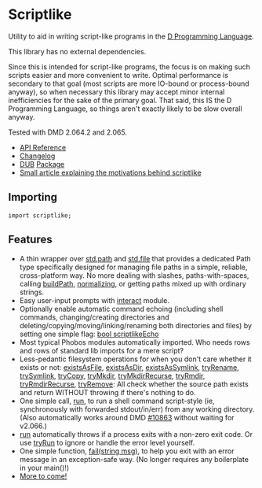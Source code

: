Scriptlike
==========

Utility to aid in writing script-like programs in the [D Programming Language](http://dlang.org).

This library has no external dependencies.

Since this is intended for script-like programs, the focus is on making such scripts easier and more convenient to write. Optimal performance is secondary to that goal (most scripts are more IO-bound or process-bound anyway), so when necessary this library may accept minor internal inefficiencies for the sake of the primary goal. That said, this IS the D Programming Language, so things aren't exactly likely to be slow overall anyway.

Tested with DMD 2.064.2 and 2.065.

* [API Reference](http://semitwist.com/scriptlike)
* [Changelog](https://github.com/Abscissa/scriptlike/blob/master/CHANGELOG.md)
* [DUB](http://code.dlang.org/about) [Package](http://code.dlang.org/packages/scriptlike)
* [Small article explaining the motivations behind scriptlike](http://semitwist.com/articles/article/view/scriptlike-shell-scripting-in-d-annoyances-and-a-library-solution)

Importing
---------
```import scriptlike;```

Features
--------
* A thin wrapper over [std.path](http://dlang.org/phobos/std_path.html) and [std.file](http://dlang.org/phobos/std_file.html) that provides a dedicated Path type specifically designed for managing file paths in a simple, reliable, cross-platform way. No more dealing with slashes, paths-with-spaces, calling [buildPath](http://dlang.org/phobos/std_path.html#buildPath), [normalizing](http://dlang.org/phobos/std_path.html#buildNormalizedPath), or getting paths mixed up with ordinary strings.
* Easy user-input prompts with [interact](http://semitwist.com/scriptlike/interact.html) module.
* Optionally enable automatic command echoing (including shell commands, changing/creating directories and deleting/copying/moving/linking/renaming both directories and files) by setting one simple flag: [bool scriptlikeEcho](http://semitwist.com/scriptlike/path.html#scriptlikeEcho)
* Most typical Phobos modules automatically imported. Who needs rows and rows of standard lib imports for a mere script?
* Less-pedantic filesystem operations for when you don't care whether it exists or not: [existsAsFile](http://semitwist.com/scriptlike/path.html#existsAsFile), [existsAsDir](http://semitwist.com/scriptlike/path.html#existsAsDir), [existsAsSymlink](http://semitwist.com/scriptlike/path.html#existsAsSymlink), [tryRename](http://semitwist.com/scriptlike/path.html#tryRename), [trySymlink](http://semitwist.com/scriptlike/path.html#trySymlink), [tryCopy](http://semitwist.com/scriptlike/path.html#tryCopy), [tryMkdir](http://semitwist.com/scriptlike/path.html#tryMkdir), [tryMkdirRecurse](http://semitwist.com/scriptlike/path.html#tryMkdirRecurse), [tryRmdir](http://semitwist.com/scriptlike/path.html#tryRmdir), [tryRmdirRecurse](http://semitwist.com/scriptlike/path.html#tryRmdirRecurse), [tryRemove](http://semitwist.com/scriptlike/path.html#tryRemove): All check whether the source path exists and return WITHOUT throwing if there's nothing to do.
* One simple call, [run](http://semitwist.com/scriptlike/path.html#run), to run a shell command script-style (ie, synchronously with forwarded stdout/in/err) from any working directory. (Also automatically works around DMD [#10863](https://d.puremagic.com/issues/show_bug.cgi?id=10863) without waiting for v2.066.)
* [run](http://semitwist.com/scriptlike/path.html#run) automatically throws if a process exits with a non-zero exit code. Or use [tryRun](http://semitwist.com/scriptlike/path.html#tryRun) to ignore or handle the error level yourself.
* One simple function, [fail(string msg)](http://semitwist.com/scriptlike/fail.html#fail), to help you exit with an error message in an exception-safe way. (No longer requires any boilerplate in your main()!)
* [More to come!](https://github.com/Abscissa/scriptlike/issues)
